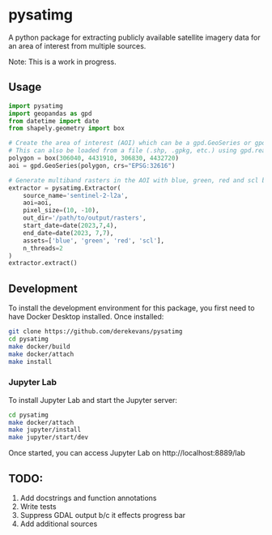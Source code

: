 
# pysatimg
A python package for extracting publicly available satellite imagery data for an area of interest from multiple sources.

Note: This is a work in progress. 

## Usage

```python
import pysatimg
import geopandas as gpd
from datetime import date
from shapely.geometry import box

# Create the area of interest (AOI) which can be a gpd.GeoSeries or gpd.GeoDataFrame
# This can also be loaded from a file (.shp, .gpkg, etc.) using gpd.read_file
polygon = box(306040, 4431910, 306830, 4432720)
aoi = gpd.GeoSeries(polygon, crs="EPSG:32616")

# Generate multiband rasters in the AOI with blue, green, red and scl bands for each available date in the date range  
extractor = pysatimg.Extractor(
    source_name='sentinel-2-l2a', 
    aoi=aoi, 
    pixel_size=(10, -10), 
    out_dir='/path/to/output/rasters', 
    start_date=date(2023,7,4), 
    end_date=date(2023, 7,7), 
    assets=['blue', 'green', 'red', 'scl'],
    n_threads=2
)
extractor.extract()
```

## Development

To install the development environment for this package, you first need to have Docker Desktop installed.  Once installed:

```sh
git clone https://github.com/derekevans/pysatimg
cd pysatimg
make docker/build
make docker/attach
make install
```

### Jupyter Lab
To install Jupyter Lab and start the Jupyter server:

```sh
cd pysatimg
make docker/attach
make jupyter/install
make jupyter/start/dev
```

Once started, you can access Jupyter Lab on http://localhost:8889/lab

## TODO:
1. Add docstrings and function annotations
2. Write tests
3. Suppress GDAL output b/c it effects progress bar
4. Add additional sources